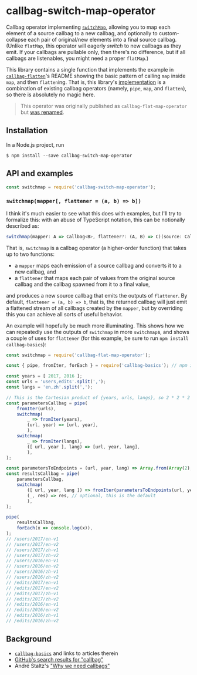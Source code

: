 # callbag-switch-map-operator

Callbag operator implementing [`switchMap`](https://www.learnrxjs.io/operators/transformation/switchmap.html), allowing you to map each element of a source callbag to a new callbag, and optionally to custom-collapse each pair of original/new elements into a final source callbag. (Unlike `flatMap`, this operator will eagerly *switch* to new callbags as they emit. If your callbags are pullable only, then there's no difference, but if all callbags are listenables, you might need a proper `flatMap`.)

This library contains a single function that implements the example in [`callbag-flatten`](https://github.com/staltz/callbag-flatten)'s README showing the basic pattern of calling `map` inside `map`, and then `flatten`ing. That is, this library's [implementation](index.js) is a combination of existing callbag operators (namely, `pipe`, `map`, and `flatten`), so there is absolutely no magic here.

> This operator was originally published as `callbag-flat-map-operator` but [was renamed](https://github.com/fasiha/callbag-flat-map-operator/issues/1).

## Installation
In a Node.js project, run
```
$ npm install --save callbag-switch-map-operator
```

## API and examples

```js
const switchmap = require('callbag-switch-map-operator');
```

### `switchmap(mapper[, flattener = (a, b) => b])`
I think it's much easier to see what this does with examples, but I'll try to formalize this: with an abuse of TypeScript notation, this can be notionally described as:
```ts
switchmap(mapper: A => Callbag<B>, flattener?: (A, B) => C)(source: Callbag<A>): Callbag<C>
```
That is, `switchmap` is a callbag operator (a higher-order function) that takes up to two functions:
- a `mapper` maps each emission of a source callbag and converts it to a new callbag, and
- a `flattener` that maps each pair of values from the original source callbag and the callbag spawned from it to a final value,

and produces a new source callbag that emits the outputs of `flattener`. By default, `flattener = (a, b) => b`, that is, the returned callbag will just emit a flattened stream of all callbags created by the `mapper`, but by overriding this you can achieve all sorts of useful behavior.

An example will hopefully be much more illuminating. This shows how we can repeatedly use the outputs of `switchmap` in more `switchmap`s, and shows a couple of uses for `flattener` (for this example, be sure to run `npm install callbag-basics`):
```js
const switchmap = require('callbag-flat-map-operator');

const { pipe, fromIter, forEach } = require('callbag-basics'); // npm i callbag-basics

const years = [ 2017, 2016 ];
const urls = 'users,edits'.split(',');
const langs = 'en,zh'.split(',');

// This is the Cartesian product of {years, urls, langs}, so 2 * 2 * 2 elements will be emitted
const parametersCallbag = pipe(
    fromIter(urls),
    switchmap(
        _ => fromIter(years),
        (url, year) => [url, year],
        ),
    switchmap(
        _ => fromIter(langs),
        ([ url, year ], lang) => [url, year, lang],
        ),
);

const parametersToEndpoints = (url, year, lang) => Array.from(Array(2), (_, i) => `/${url}/${year}/${lang}-v${i + 1}`);
const resultsCallbag = pipe(
    parametersCallbag,
    switchmap(
        ([ url, year, lang ]) => fromIter(parametersToEndpoints(url, year, lang)),
        (_, res) => res, // optional, this is the default
        ),
);

pipe(
    resultsCallbag,
    forEach(x => console.log(x)),
);
// /users/2017/en-v1
// /users/2017/en-v2
// /users/2017/zh-v1
// /users/2017/zh-v2
// /users/2016/en-v1
// /users/2016/en-v2
// /users/2016/zh-v1
// /users/2016/zh-v2
// /edits/2017/en-v1
// /edits/2017/en-v2
// /edits/2017/zh-v1
// /edits/2017/zh-v2
// /edits/2016/en-v1
// /edits/2016/en-v2
// /edits/2016/zh-v1
// /edits/2016/zh-v2
```

## Background
- [`callbag-basics`](https://github.com/staltz/callbag-basics) and links to articles therein
- [GitHub's search results for "callbag"](https://github.com/search?q=callbag&type=Repositories&utf8=%E2%9C%93)
- André Staltz's ["Why we need callbags"](https://staltz.com/why-we-need-callbags.html)
